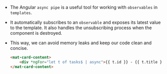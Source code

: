 - The Angular `async pipe` is a useful tool for working with `observables` in `templates`. 

- It automatically subscribes to an `observable` and exposes its latest value to the template. It also handles the unsubscribing process when the component is destroyed. 

- This way, we can avoid memory leaks and keep our code clean and concise.

  ```html
  <mat-card-content>
      <div *ngFor="let t of tasks$ | async">{{ t.id }} - {{ t.title }}</div>
  </mat-card-content>
  ```

